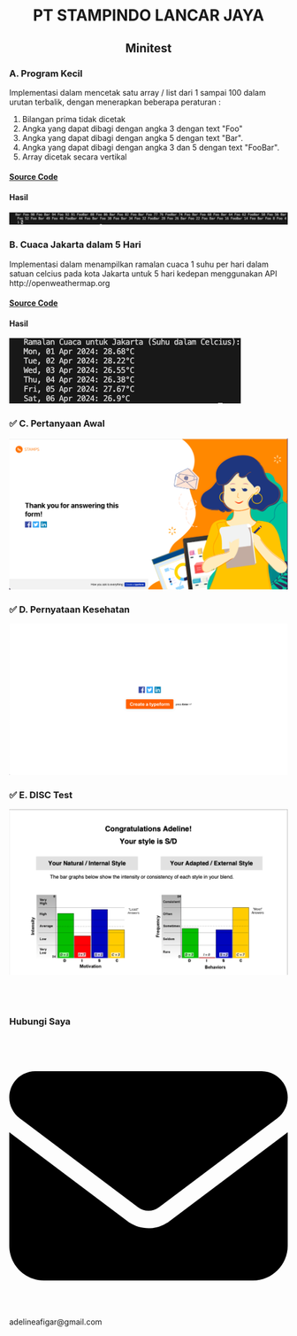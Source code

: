 <h1 align="center">PT STAMPINDO LANCAR JAYA</h1>
<h2 align="center">Minitest</h2>

<h3>A. Program Kecil</h3>
<p>
Implementasi dalam mencetak satu array / list dari 1 sampai 100 dalam urutan terbalik, dengan menerapkan beberapa peraturan : 
    <ol>
        <li>Bilangan prima tidak dicetak</li>
        <li>Angka yang dapat dibagi dengan angka 3 dengan text "Foo"</li>
        <li>Angka yang dapat dibagi dengan angka 5 dengan text "Bar".</li>
        <li>Angka yang dapat dibagi dengan angka 3 dan 5 dengan text "FooBar".</li>
        <li>Array dicetak secara vertikal</li>
    </ol>
</p>
<h4><a href="https://github.com/adelineafgr/minitest-stamps/blob/main/procil.py" target="_blank">Source Code</a></h4>
<h4>Hasil</h4>
<img src="./assets/procil-output.png">

<h3>B. Cuaca Jakarta dalam 5 Hari</h3>
Implementasi dalam menampilkan ramalan cuaca 1 suhu per hari dalam satuan celcius pada kota Jakarta untuk 5 hari kedepan menggunakan API http://openweathermap.org
<h4><a href="https://github.com/adelineafgr/minitest-stamps/blob/main/cuaca.py" target="_blank">Source Code</a></h4>
<h4>Hasil</h4>
<img src="./assets/cuaca-jkt-output.png">

<h3>✅ C. Pertanyaan Awal</h3>
<img src="./assets/Pertanyaan Awal - PT Stampindo Lancar Jaya.png">
<h3>✅ D. Pernyataan Kesehatan</h3>
<img src="./assets/Pernyataan Kesehatan - PT Stampindo Lancar Jaya.png">
<h3>✅ E. DISC Test</h3>
<a href="https://github.com/adelineafgr/minitest-stamps/blob/main/assets/AdelineAfigar5009474.pdf"><img src="./assets/disc-result.png"></a>

<br></br>
<h3>Hubungi Saya</h3>
<p><svg xmlns="http://www.w3.org/2000/svg" viewBox="0 0 512 512"><!--!Font Awesome Free 6.5.1 by @fontawesome - https://fontawesome.com License - https://fontawesome.com/license/free Copyright 2024 Fonticons, Inc.--><path d="M48 64C21.5 64 0 85.5 0 112c0 15.1 7.1 29.3 19.2 38.4L236.8 313.6c11.4 8.5 27 8.5 38.4 0L492.8 150.4c12.1-9.1 19.2-23.3 19.2-38.4c0-26.5-21.5-48-48-48H48zM0 176V384c0 35.3 28.7 64 64 64H448c35.3 0 64-28.7 64-64V176L294.4 339.2c-22.8 17.1-54 17.1-76.8 0L0 176z"/></svg> adelineafigar@gmail.com